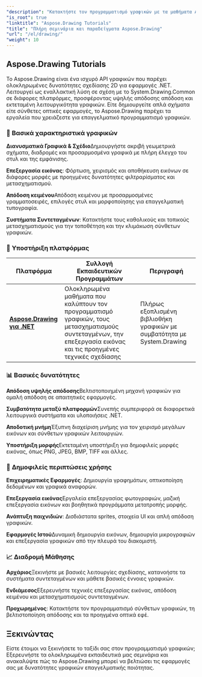```yaml
---
"description": "Κατακτήστε τον προγραμματισμό γραφικών με τα μαθήματα Aspose.Drawing. Μάθετε μετασχηματισμούς συντεταγμένων, επεξεργασία εικόνας, τεχνικές σχεδίασης και προηγμένα οπτικά εφέ σε πολλαπλές πλατφόρμες."
"is_root": true
"linktitle": "Aspose.Drawing Tutorials"
"title": "Πλήρη σεμινάρια και παραδείγματα Aspose.Drawing"
"url": "/el/drawing/"
"weight": 10
---
```


## Aspose.Drawing Tutorials

Το Aspose.Drawing είναι ένα ισχυρό API γραφικών που παρέχει ολοκληρωμένες δυνατότητες σχεδίασης 2D για εφαρμογές .NET. Λειτουργεί ως εναλλακτική λύση σε σχέση με το System.Drawing.Common σε διάφορες πλατφόρμες, προσφέροντας υψηλής απόδοσης απόδοση και εκτεταμένη λειτουργικότητα γραφικών. Είτε δημιουργείτε απλά σχήματα είτε σύνθετες οπτικές εφαρμογές, το Aspose.Drawing παρέχει τα εργαλεία που χρειάζεστε για επαγγελματικό προγραμματισμό γραφικών.

### 🎨 **Βασικά χαρακτηριστικά γραφικών**

**Διανυσματικά Γραφικά & Σχέδιο**Δημιουργήστε ακριβή γεωμετρικά σχήματα, διαδρομές και προσαρμοσμένα γραφικά με πλήρη έλεγχο του στυλ και της εμφάνισης.

**Επεξεργασία εικόνας**: Φόρτωση, χειρισμός και αποθήκευση εικόνων σε διάφορες μορφές με προηγμένες δυνατότητες φιλτραρίσματος και μετασχηματισμού.

**Απόδοση κειμένου**Απόδοση κειμένου με προσαρμοσμένες γραμματοσειρές, επιλογές στυλ και μορφοποίησης για επαγγελματική τυπογραφία.

**Συστήματα Συντεταγμένων**: Κατακτήστε τους καθολικούς και τοπικούς μετασχηματισμούς για την τοποθέτηση και την κλιμάκωση σύνθετων γραφικών.

### 🚀 **Υποστήριξη πλατφόρμας**

| Πλατφόρμα | Συλλογή Εκπαιδευτικών Προγραμμάτων | Περιγραφή |
|----------|----------------------|--------------|
| **[Aspose.Drawing για .NET](./net/)** | Ολοκληρωμένα μαθήματα που καλύπτουν τον προγραμματισμό γραφικών, τους μετασχηματισμούς συντεταγμένων, την επεξεργασία εικόνας και τις προηγμένες τεχνικές σχεδίασης | Πλήρως εξοπλισμένη βιβλιοθήκη γραφικών με συμβατότητα με System.Drawing |

### 📊 **Βασικές δυνατότητες**

**Απόδοση υψηλής απόδοσης**Βελτιστοποιημένη μηχανή γραφικών για ομαλή απόδοση σε απαιτητικές εφαρμογές.

**Συμβατότητα μεταξύ πλατφορμών**Συνεπής συμπεριφορά σε διαφορετικά λειτουργικά συστήματα και υλοποιήσεις .NET.

**Αποδοτική μνήμη**Έξυπνη διαχείριση μνήμης για τον χειρισμό μεγάλων εικόνων και σύνθετων γραφικών λειτουργιών.

**Υποστήριξη μορφής**Εκτεταμένη υποστήριξη για δημοφιλείς μορφές εικόνας, όπως PNG, JPEG, BMP, TIFF και άλλες.

### 🎯 **Δημοφιλείς περιπτώσεις χρήσης**

**Επιχειρηματικές Εφαρμογές**: Δημιουργία γραφημάτων, οπτικοποίηση δεδομένων και γραφικά αναφορών.

**Επεξεργασία εικόνας**Εργαλεία επεξεργασίας φωτογραφιών, μαζική επεξεργασία εικόνων και βοηθητικά προγράμματα μετατροπής μορφής.

**Ανάπτυξη παιχνιδιών**: Δισδιάστατα sprites, στοιχεία UI και απλή απόδοση γραφικών.

**Εφαρμογές Ιστού**Δυναμική δημιουργία εικόνων, δημιουργία μικρογραφιών και επεξεργασία γραφικών από την πλευρά του διακομιστή.

### 📈 **Διαδρομή Μάθησης**

**Αρχάριος**Ξεκινήστε με βασικές λειτουργίες σχεδίασης, κατανοήστε τα συστήματα συντεταγμένων και μάθετε βασικές έννοιες γραφικών.

**Ενδιάμεσος**Εξερευνήστε τεχνικές επεξεργασίας εικόνας, απόδοση κειμένου και μετασχηματισμούς συντεταγμένων.

**Προχωρημένος**: Κατακτήστε τον προγραμματισμό σύνθετων γραφικών, τη βελτιστοποίηση απόδοσης και τα προηγμένα οπτικά εφέ.

## Ξεκινώντας

Είστε έτοιμοι να ξεκινήσετε το ταξίδι σας στον προγραμματισμό γραφικών; Εξερευνήστε τα ολοκληρωμένα εκπαιδευτικά μας σεμινάρια και ανακαλύψτε πώς το Aspose.Drawing μπορεί να βελτιώσει τις εφαρμογές σας με δυνατότητες γραφικών επαγγελματικής ποιότητας.